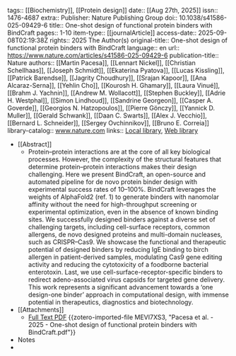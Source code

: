 tags:: [[Biochemistry]], [[Protein design]]
date:: [[Aug 27th, 2025]]
issn:: 1476-4687
extra:: Publisher: Nature Publishing Group
doi:: 10.1038/s41586-025-09429-6
title:: One-shot design of functional protein binders with BindCraft
pages:: 1-10
item-type:: [[journalArticle]]
access-date:: 2025-09-08T02:19:38Z
rights:: 2025 The Author(s)
original-title:: One-shot design of functional protein binders with BindCraft
language:: en
url:: https://www.nature.com/articles/s41586-025-09429-6
publication-title:: Nature
authors:: [[Martin Pacesa]], [[Lennart Nickel]], [[Christian Schellhaas]], [[Joseph Schmidt]], [[Ekaterina Pyatova]], [[Lucas Kissling]], [[Patrick Barendse]], [[Jagrity Choudhury]], [[Srajan Kapoor]], [[Ana Alcaraz-Serna]], [[Yehlin Cho]], [[Kourosh H. Ghamary]], [[Laura Vinué]], [[Brahm J. Yachnin]], [[Andrew M. Wollacott]], [[Stephen Buckley]], [[Adrie H. Westphal]], [[Simon Lindhoud]], [[Sandrine Georgeon]], [[Casper A. Goverde]], [[Georgios N. Hatzopoulos]], [[Pierre Gönczy]], [[Yannick D. Muller]], [[Gerald Schwank]], [[Daan C. Swarts]], [[Alex J. Vecchio]], [[Bernard L. Schneider]], [[Sergey Ovchinnikov]], [[Bruno E. Correia]]
library-catalog:: www.nature.com
links:: [Local library](zotero://select/library/items/IAJBVQA4), [Web library](https://www.zotero.org/users/6106196/items/IAJBVQA4)

- [[Abstract]]
	- Protein–protein interactions are at the core of all key biological processes. However, the complexity of the structural features that determine protein–protein interactions makes their design challenging. Here we present BindCraft, an open-source and automated pipeline for de novo protein binder design with experimental success rates of 10–100%. BindCraft leverages the weights of AlphaFold2 (ref. 1) to generate binders with nanomolar affinity without the need for high-throughput screening or experimental optimization, even in the absence of known binding sites. We successfully designed binders against a diverse set of challenging targets, including cell-surface receptors, common allergens, de novo designed proteins and multi-domain nucleases, such as CRISPR–Cas9. We showcase the functional and therapeutic potential of designed binders by reducing IgE binding to birch allergen in patient-derived samples, modulating Cas9 gene editing activity and reducing the cytotoxicity of a foodborne bacterial enterotoxin. Last, we use cell-surface-receptor-specific binders to redirect adeno-associated virus capsids for targeted gene delivery. This work represents a significant advancement towards a ‘one design-one binder’ approach in computational design, with immense potential in therapeutics, diagnostics and biotechnology.
- [[Attachments]]
	- [Full Text PDF](https://www.nature.com/articles/s41586-025-09429-6.pdf) {{zotero-imported-file MEVI7XS3, "Pacesa et al. - 2025 - One-shot design of functional protein binders with BindCraft.pdf"}}
- Notes
-